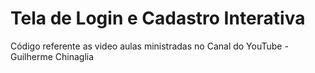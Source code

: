 # Tela de Login e Cadastro Interativa

Código referente as video aulas ministradas no Canal do YouTube - Guilherme Chinaglia
